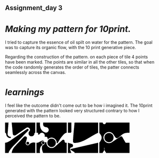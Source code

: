 ## Assignment_day 3


# _Making my pattern for 10print._


I tried to capture the essence of oil spilt on water for the pattern. The goal was to capture its organic flow, with the 10 print generative piece.


Regarding the construction of the pattern. on each piece of tile 4 points have been marked. The points are similar in all the other tiles, so that when the code randomly generates the order of tiles, the patter connects seamlessly across the canvas.


# _learnings_


I feel like the outcome didn't come out to be how i imagined it. The 10print generated with the pattern looked very structured contrary to how I perceived the pattern to be.

![bg](pattern1.jpg)
![bg](pattern2.jpg)
![bg](pattern3.jpg)
![bg](pattern4.jpg)



